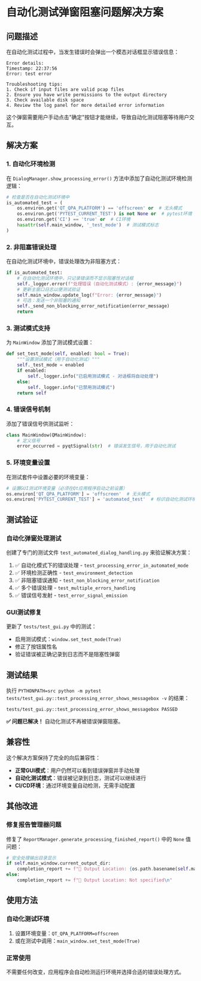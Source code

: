 # 自动化测试弹窗阻塞问题解决方案

## 问题描述

在自动化测试过程中，当发生错误时会弹出一个模态对话框显示错误信息：

```
Error details:
Timestamp: 22:37:56
Error: test error

Troubleshooting tips:
1. Check if input files are valid pcap files
2. Ensure you have write permissions to the output directory
3. Check available disk space
4. Review the log panel for more detailed error information
```

这个弹窗需要用户手动点击"确定"按钮才能继续，导致自动化测试阻塞等待用户交互。

## 解决方案

### 1. 自动化环境检测

在 `DialogManager.show_processing_error()` 方法中添加了自动化测试环境检测逻辑：

```python
# 检查是否在自动化测试环境中
is_automated_test = (
    os.environ.get('QT_QPA_PLATFORM') == 'offscreen' or  # 无头模式
    os.environ.get('PYTEST_CURRENT_TEST') is not None or  # pytest环境
    os.environ.get('CI') == 'true' or  # CI环境
    hasattr(self.main_window, '_test_mode')  # 测试模式标志
)
```

### 2. 非阻塞错误处理

在自动化测试环境中，错误处理改为非阻塞方式：

```python
if is_automated_test:
    # 在自动化测试环境中，只记录错误而不显示阻塞性对话框
    self._logger.error(f"处理错误（自动化测试模式）: {error_message}")
    # 更新主窗口日志以便测试验证
    self.main_window.update_log(f"Error: {error_message}")
    # 可选：发送一个非阻塞的通知
    self._send_non_blocking_error_notification(error_message)
    return
```

### 3. 测试模式支持

为 `MainWindow` 添加了测试模式设置：

```python
def set_test_mode(self, enabled: bool = True):
    """设置测试模式（用于自动化测试）"""
    self._test_mode = enabled
    if enabled:
        self._logger.info("已启用测试模式 - 对话框将自动处理")
    else:
        self._logger.info("已禁用测试模式")
    return self
```

### 4. 错误信号机制

添加了错误信号供测试监听：

```python
class MainWindow(QMainWindow):
    # 定义信号
    error_occurred = pyqtSignal(str)  # 错误发生信号，用于自动化测试
```

### 5. 环境变量设置

在测试套件中设置必要的环境变量：

```python
# 设置GUI测试环境变量（必须在Qt应用程序启动之前设置）
os.environ['QT_QPA_PLATFORM'] = 'offscreen'  # 无头模式
os.environ['PYTEST_CURRENT_TEST'] = 'automated_test'  # 标识自动化测试环境
```

## 测试验证

### 自动化弹窗处理测试

创建了专门的测试文件 `test_automated_dialog_handling.py` 来验证解决方案：

1. ✅ 自动化模式下的错误处理 - `test_processing_error_in_automated_mode`
2. ✅ 环境检测正确性 - `test_environment_detection`
3. ✅ 非阻塞错误通知 - `test_non_blocking_error_notification`
4. ✅ 多个错误处理 - `test_multiple_errors_handling`
5. ✅ 错误信号发射 - `test_error_signal_emission`

### GUI测试修复

更新了 `tests/test_gui.py` 中的测试：

- 启用测试模式：`window.set_test_mode(True)`
- 修正了按钮属性名
- 验证错误被正确记录到日志而不是阻塞性弹窗

## 测试结果

执行 `PYTHONPATH=src python -m pytest tests/test_gui.py::test_processing_error_shows_messagebox -v` 的结果：

```
tests/test_gui.py::test_processing_error_shows_messagebox PASSED
```

**✅ 问题已解决！** 自动化测试不再被错误弹窗阻塞。

## 兼容性

这个解决方案保持了完全的向后兼容性：

- **正常GUI模式**：用户仍然可以看到错误弹窗并手动处理
- **自动化测试模式**：错误被记录到日志，测试可以继续进行
- **CI/CD环境**：通过环境变量自动检测，无需手动配置

## 其他改进

### 修复报告管理器问题

修复了 `ReportManager.generate_processing_finished_report()` 中的 `None` 值问题：

```python
# 安全处理输出目录显示
if self.main_window.current_output_dir:
    completion_report += f"📁 Output Location: {os.path.basename(self.main_window.current_output_dir)}\n"
else:
    completion_report += f"📁 Output Location: Not specified\n"
```

## 使用方法

### 自动化测试环境

1. 设置环境变量：`QT_QPA_PLATFORM=offscreen`
2. 或在测试中调用：`main_window.set_test_mode(True)`

### 正常使用

不需要任何改变，应用程序会自动检测运行环境并选择合适的错误处理方式。 